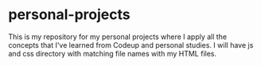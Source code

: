 # personal-projects
This is my repository for my personal projects where I apply all the concepts that I've learned from Codeup and personal studies.
I will have js and css directory with matching file names with my HTML files. 
